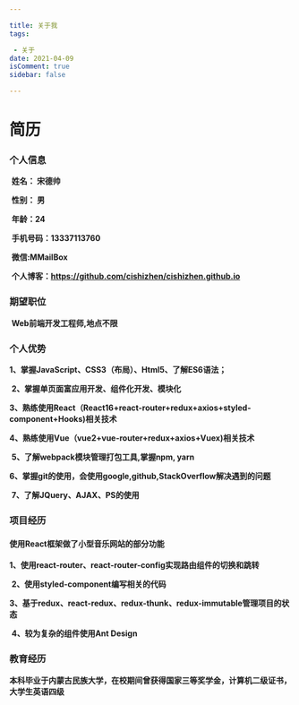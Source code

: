 ```yaml
---

title: 关于我
tags:

 - 关于
date: 2021-04-09
isComment: true
sidebar: false

---
```


# 简历

### 	个人信息

​			**姓名：	宋德帅**

​			**性别： 男**

​			**年龄：24**

​           **手机号码：13337113760**

​           **微信:MMailBox**

​          **个人博客：https://github.com/cishizhen/cishizhen.github.io**

### 	期望职位

​			**Web前端开发工程师,地点不限**

### 	个人优势

​			**1、掌握JavaScript、CSS3（布局）、Html5、了解ES6语法；**

​			**2、掌握单页面富应用开发、组件化开发、模块化**

​			**3、熟练使用React（React16+react-router+redux+axios+styled-component+Hooks)相关技术**

​			**4、熟练使用Vue（vue2+vue-router+redux+axios+Vuex)相关技术**

​			**5、了解webpack模块管理打包工具,掌握npm, yarn**

​			**6、掌握git的使用，会使用google,github,StackOverflow解决遇到的问题**

​			**7、了解JQuery、AJAX、PS的使用**



### 	项目经历

#### 		使用React框架做了小型音乐网站的部分功能

​			**1、使用react-router、react-router-config实现路由组件的切换和跳转**

​			**2、使用styled-component编写相关的代码**

​			**3、基于redux、react-redux、redux-thunk、redux-immutable管理项目的状态**

​            **4、较为复杂的组件使用Ant Design**

### **教育经历**

​			**本科毕业于内蒙古民族大学，在校期间曾获得国家三等奖学金，计算机二级证书，大学生英语四级**







​	